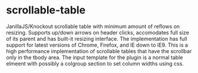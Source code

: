 # scrollable-table
JanillaJS/Knockout scrollable table with minimum amount of reflows on resizing. Supports up/down arrows on header clicks, accomodates full size of its parent and has built-it resizing interface. The implementation has full support for latest versions of Chrome, Firefox, and IE down to IE9. This is a high performance implementation of scrollable tables that have the scrollbar only in the tbody area. The input template for the plugin is a normal table elmeent with possibly a colgroup section to set column widths using css.
